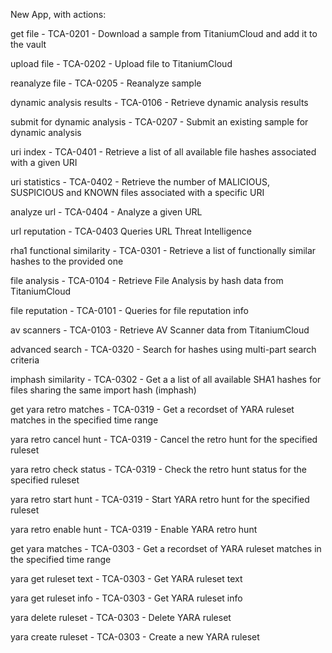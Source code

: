 New App, with actions:

get file - TCA-0201 - Download a sample from TitaniumCloud and add it to the vault

upload file - TCA-0202 - Upload file to TitaniumCloud

reanalyze file - TCA-0205 - Reanalyze sample

dynamic analysis results - TCA-0106 - Retrieve dynamic analysis results

submit for dynamic analysis - TCA-0207 - Submit an existing sample for dynamic analysis

uri index - TCA-0401 - Retrieve a list of all available file hashes associated with a given URI

uri statistics - TCA-0402 - Retrieve the number of MALICIOUS, SUSPICIOUS and KNOWN files associated with a specific URI

analyze url - TCA-0404 - Analyze a given URL

url reputation - TCA-0403 Queries URL Threat Intelligence

rha1 functional similarity - TCA-0301 - Retrieve a list of functionally similar hashes to the provided one

file analysis - TCA-0104 - Retrieve File Analysis by hash data from TitaniumCloud

file reputation - TCA-0101 - Queries for file reputation info

av scanners - TCA-0103 - Retrieve AV Scanner data from TitaniumCloud

advanced search - TCA-0320 - Search for hashes using multi-part search criteria

imphash similarity - TCA-0302 - Get a a list of all available SHA1 hashes for files sharing the same import hash (imphash)

get yara retro matches - TCA-0319 - Get a recordset of YARA ruleset matches in the specified time range

yara retro cancel hunt - TCA-0319 - Cancel the retro hunt for the specified ruleset

yara retro check status - TCA-0319 - Check the retro hunt status for the specified ruleset

yara retro start hunt - TCA-0319 - Start YARA retro hunt for the specified ruleset

yara retro enable hunt - TCA-0319 - Enable YARA retro hunt

get yara matches - TCA-0303 - Get a recordset of YARA ruleset matches in the specified time range

yara get ruleset text - TCA-0303 - Get YARA ruleset text

yara get ruleset info - TCA-0303 - Get YARA ruleset info

yara delete ruleset - TCA-0303 - Delete YARA ruleset

yara create ruleset - TCA-0303 - Create a new YARA ruleset
